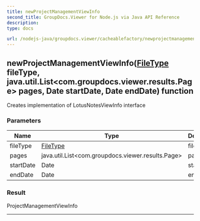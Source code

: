 ```yaml
---
title: newProjectManagementViewInfo
second_title: GroupDocs.Viewer for Node.js via Java API Reference
description: 
type: docs

url: /nodejs-java/groupdocs.viewer/cacheablefactory/newprojectmanagementviewinfo/
---
```


## newProjectManagementViewInfo([FileType](../../filetype) fileType, java.util.List<com.groupdocs.viewer.results.Page> pages, Date startDate, Date endDate)  function
Creates implementation of LotusNotesViewInfo interface

### Parameters

| Name | Type | Description |
| --- | --- | --- |
| fileType | [FileType](../filetype) | file type |
| pages | java.util.List<com.groupdocs.viewer.results.Page> | pages |
| startDate | Date | start date |
| endDate | Date | end date |

### Result
ProjectManagementViewInfo


---


